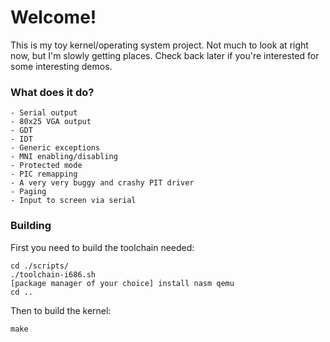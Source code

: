 # Welcome!

This is my toy kernel/operating system project. Not much to look at right now,
but I'm slowly getting places. Check back later if you're interested for some
interesting demos.

### What does it do?

```
- Serial output
- 80x25 VGA output
- GDT
- IDT
- Generic exceptions
- MNI enabling/disabling
- Protected mode
- PIC remapping
- A very very buggy and crashy PIT driver
- Paging
- Input to screen via serial
```

### Building

First you need to build the toolchain needed:
```
cd ./scripts/
./toolchain-i686.sh
[package manager of your choice] install nasm qemu
cd ..
```

Then to build the kernel:
```
make
```